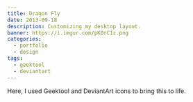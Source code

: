 ```yaml
---
title: Dragon Fly
date: 2013-09-18
description: Customizing my desktop layout.
banner: https://i.imgur.com/pK0rC1z.png
categories:
  - portfolio
  - design
tags:
  - geektool
  - deviantart
---
```


Here, I used Geektool and DeviantArt icons to bring this to life.

